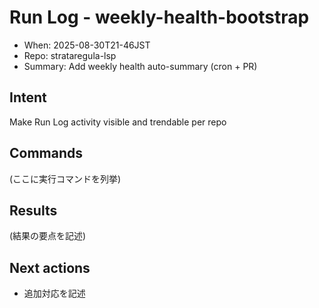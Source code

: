 # Run Log - weekly-health-bootstrap
- When: 2025-08-30T21-46JST
- Repo: strataregula-lsp
- Summary: Add weekly health auto-summary (cron + PR)

## Intent
Make Run Log activity visible and trendable per repo

## Commands
(ここに実行コマンドを列挙)

## Results
(結果の要点を記述)

## Next actions
- 追加対応を記述
